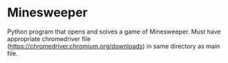 # Minesweeper
Python program that opens and solves a game of Minesweeper.
Must have appropriate chromedriver file (https://chromedriver.chromium.org/downloads) in same directory as main file.
